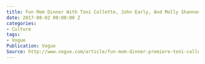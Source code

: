 ```yaml
---
title: Fun Mom Dinner With Toni Collette, John Early, And Molly Shannon
date: 2017-08-02 00:00:00 Z
categories:
- Culture
tags:
- Vogue
Publication: Vogue
Source: http://www.vogue.com/article/fun-mom-dinner-premiere-toni-collette
---
```


